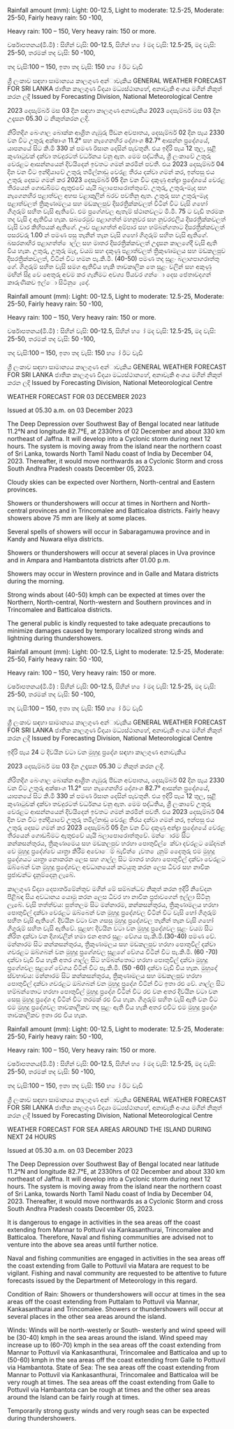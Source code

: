 Rainfall amount (mm): Light: 00-12.5, Light to moderate: 12.5-25, Moderate: 25-50, Fairly heavy rain: 50 -100,

Heavy rain: 100 – 150, Very heavy rain: 150 or more.

වර්ෂාපතනය(මි.මී) : සිහින් වැසි: 00-12.5, සිහින් හ ෝ මද වැසි: 12.5-25, මද වැසි: 25-50, තරමක් තද වැසි: 50 -100,

තද වැසි:100 – 150, ඉතා තද වැසි: 150 හ ෝ ඊට වැඩි

ශ්‍රී ලංකාව සඳහා සාමාන්‍යය කාලගුණ අන්‍ාවැකිය GENERAL WEATHER FORECAST FOR SRI LANKA ජාතික කාලගුණ විදයා මධ්‍යස්ථානහේ, අනාවැකි අංශය මගින් නිකුත් කරන ලදි Issued by Forecasting Division, National Meteorological Centre

2023 දෙසැම්බර් මස 03 දින සඳහා කාලගුණ අනාවැකිය 2023 දෙසැම්බර් මස 03 දින උදෑසන 05.30 ට නිකුත්කරන ලදි.

නිරිතදිග බෙංගාල බොක්ක ආශ්‍රිත ගැඹුරු පීඩන අවපාතය, දෙසැම්බර් 02 දින පැය 2330 වන විට උතුරු අක්ෂාංශ 11.2° සහ නැගෙනහිර දේශාංශ 82.7° ආසන්න ප්‍රදේශයේ, යාපනයේ සිට කි.මි 330 ක් පමණ ඊසාන දෙසින් පැවතුනි. එය ඉදිරි පැය 12 තුල, සුළි කුණාටුවක් දක්වා තවදුරටත් වර්ධනය වනු ඇත. මෙම පද්ධතිය, ශ්‍රී ලංකාවේ උතුරු වෙරළට ආසන්නයෙන් දිවයිදෙන් ඉවතට ගමන් කරමින් පවතී. එය 2023 දෙසැම්බර් 04 දින වන විට ඉන්දියාවේ උතුරු තමිල්නාඩු වෙරළ තීරය දක්වා ගමන් කර, ඉන්පසු එය උතුරු දෙසට ගමන් කර 2023 දෙසැම්බර් 05 දින වන විට දකුණු අන්ද්‍රා ප්‍රදේශයේ වෙරළ තීරයෙන් ගොඩබිමට ඇතුළුවේ යැයි බලාපොරොත්තුවේ. උතුරු, උතුරු-මැද සහ නැගෙනහිර පළාත්වල අහස වළාකුලින් බරව පවතිනු ඇත. උතුරු සහ උතුරු-මැද පළාත්වලත් ත්‍රිකුණාමලය සහ මඩකලපුව දිසරත්‍රික්කවලත් විටින් විට වැසි ගහෝ ගිගුරුම් සහිත වැසි ඇතිවේ. එම ප්‍රගේශවල ඇතැම් ස්ථානවලට මි.මී. 75 ට වැඩි තරමක තද වැසි ද ඇතිවිය හැක. සබරෙමුව පළාගත්ත් මහනුවර සහ නුවරඑලිය දිසරත්‍රික්කවලත් වැසි වාර කිහිපයක් ඇතිගේ. ඌව පළාගත්ත් අම්පාර සහ හම්බන්ගතාට දිසරත්‍රික්කවලත් පසරවරු 1.00 න් පමණ පසු තැනින් තැන වැසි ගහෝ ගිගුරුම් සහිත වැසි ඇතිගේ. බසරනාහිර පළාගත්ත් ොල්ල සහ මාතර දිසරත්‍රික්කවලත් උදෑසන කාලගේදී වැසි ඇති විය හැක. උතුරු, උතුරු මැද, වයඹ සහ දකුණු පළාත්වලත් ත්‍රිකුණාමලය සහ මඩකලපුව දිසරත්‍රික්කවලත්, විටින් විට හමන පැ.කි.මී. (40-50) පමණ තද සුළං බලාගපාගරාත්තු ගේ. ගිගුරුම් සහිත වැසි සමග ඇතිවිය හැකි තාවකාලික තෙ සුළං වලින් සහ අකුණු මඟින් සිදු වෙ අෙතුරු අවම කර ගැනීමට අවශ්‍ය පියවර ගන්ො දෙස ජෙතාවදගන් කාරුණිකව ඉල්ො සිටිනු ෙැදේ.

Rainfall amount (mm): Light: 00-12.5, Light to moderate: 12.5-25, Moderate: 25-50, Fairly heavy rain: 50 -100,

Heavy rain: 100 – 150, Very heavy rain: 150 or more.

වර්ෂාපතනය(මි.මී) : සිහින් වැසි: 00-12.5, සිහින් හ ෝ මද වැසි: 12.5-25, මද වැසි: 25-50, තරමක් තද වැසි: 50 -100,

තද වැසි:100 – 150, ඉතා තද වැසි: 150 හ ෝ ඊට වැඩි

ශ්‍රී ලංකාව සඳහා සාමාන්‍යය කාලගුණ අන්‍ාවැකිය GENERAL WEATHER FORECAST FOR SRI LANKA ජාතික කාලගුණ විදයා මධ්‍යස්ථානහේ, අනාවැකි අංශය මගින් නිකුත් කරන ලදි Issued by Forecasting Division, National Meteorological Centre

WEATHER FORECAST FOR 03 DECEMBER 2023

Issued at 05.30 a.m. on 03 December 2023

The Deep Depression over Southwest Bay of Bengal located near latitude 11.2°N and longitude 82.7°E, at 2330hrs of 02 December and about 330 km northeast of Jaffna. It will develop into a Cyclonic storm during next 12 hours. The system is moving away from the island near the northern coast of Sri Lanka, towards North Tamil Nadu coast of India by December 04, 2023. Thereafter, it would move northwards as a Cyclonic Storm and cross South Andhra Pradesh coasts December 05, 2023.

Cloudy skies can be expected over Northern, North-central and Eastern provinces.

Showers or thundershowers will occur at times in Northern and North-central provinces and in Trincomalee and Batticaloa districts. Fairly heavy showers above 75 mm are likely at some places.

Several spells of showers will occur in Sabaragamuwa province and in Kandy and Nuwara eliya districts.

Showers or thundershowers will occur at several places in Uva province and in Ampara and Hambantota districts after 01.00 p.m.

Showers may occur in Western province and in Galle and Matara districts during the morning.

Strong winds about (40-50) kmph can be expected at times over the Northern, North-central, North-western and Southern provinces and in Trincomalee and Batticaloa districts.

The general public is kindly requested to take adequate precautions to minimize damages caused by temporary localized strong winds and lightning during thundershowers.

Rainfall amount (mm): Light: 00-12.5, Light to moderate: 12.5-25, Moderate: 25-50, Fairly heavy rain: 50 -100,

Heavy rain: 100 – 150, Very heavy rain: 150 or more.

වර්ෂාපතනය(මි.මී) : සිහින් වැසි: 00-12.5, සිහින් හ ෝ මද වැසි: 12.5-25, මද වැසි: 25-50, තරමක් තද වැසි: 50 -100,

තද වැසි:100 – 150, ඉතා තද වැසි: 150 හ ෝ ඊට වැඩි

ශ්‍රී ලංකාව සඳහා සාමාන්‍යය කාලගුණ අන්‍ාවැකිය GENERAL WEATHER FORECAST FOR SRI LANKA ජාතික කාලගුණ විදයා මධ්‍යස්ථානහේ, අනාවැකි අංශය මගින් නිකුත් කරන ලදි Issued by Forecasting Division, National Meteorological Centre

ඉදිරි පැය 24 ට දිවයින වටා වන මුහුදු ප්‍රදේශ සඳහා කාලගුණ අනාවැකිය

2023 දෙසැම්බර් මස 03 දින උදෑසන 05.30 ට නිකුත් කරන ලදි.

නිරිතදිග බෙංගාල බොක්ක ආශ්‍රිත ගැඹුරු පීඩන අවපාතය, දෙසැම්බර් 02 දින පැය 2330 වන විට උතුරු අක්ෂාංශ 11.2° සහ නැගෙනහිර දේශාංශ 82.7° ආසන්න ප්‍රදේශයේ, යාපනයේ සිට කි.මි 330 ක් පමණ ඊසාන දෙසින් පැවතුනි. එය ඉදිරි පැය 12 තුල, සුළි කුණාටුවක් දක්වා තවදුරටත් වර්ධනය වනු ඇත. මෙම පද්ධතිය, ශ්‍රී ලංකාවේ උතුරු වෙරළට ආසන්නයෙන් දිවයිදෙන් ඉවතට ගමන් කරමින් පවතී. එය 2023 දෙසැම්බර් 04 දින වන විට ඉන්දියාවේ උතුරු තමිල්නාඩු වෙරළ තීරය දක්වා ගමන් කර, ඉන්පසු එය උතුරු දෙසට ගමන් කර 2023 දෙසැම්බර් 05 දින වන විට දකුණු අන්ද්‍රා ප්‍රදේශයේ වෙරළ තීරයෙන් ගොඩබිමට ඇතුළුවේ යැයි බලාපොරොත්තුවේ. මන්ොරම සිට කන්කසන්තුරය, ත්‍රිකුණාමෙය සහ මඩකලපුව හරහා පොතුවිල් ෙක්වා දවරළට ඔේදබන් වෙ මුහුදු ප්‍රදේශ්‍වෙ යාත්‍රා කිරීම අවොෙම් බැවින් ෙැවත ෙැනුම් දෙෙතුරු එම මුහුදු ප්‍රදේශයට යාත්‍රා නොකරන ලෙස සහ ගාල්ල සිට මාතර හරහා පොතුවිල් දක්වා වෙරළට ඔබ්බෙන් වන මුහුදු ප්‍රදේශවල අවධානයෙන් කටයුතු කරන ලෙස ධීවර සහ නාවික ප්‍රජාවන්ට දැනුම්දෙනු ලැබේ.

කාලගුණ විද්‍යා දෙපාර්තමේන්තුව මගින් මේ සම්බන්ධව නිකුත් කරන ඉදිරි නිවේදන පිළිබඳ සිය අවධානය යොමු කරන ලෙස ධීවර හා නාවික ප්‍රජාවගෙන් ඉල්ලා සිටිනු ලැබේ. වැසි තත්ත්වය: පුත්තලම සිට මන්නාරම, කන්කසන්තුරය, ත්‍රිකුණාමලය හරහා පොතුවිල් දක්වා වෙරළට ඔබ්බෙන් වන මුහුදු ප්‍රදේශවල විටින් විට වැසි හෝ ගිගුරුම් සහිත වැසි ඇතිගේ. දිවයින වටා වන ගසසු මුහුදු ප්‍රදේශවල තැනින් තැන වැසි ගහෝ ගිගුරුම් සහිත වැසි ඇතිවේ. සුළඟ: දිවයින වටා වන මුහුදු ප්‍රදේශවල සුළං වයඹ සිට නිරිත දක්වා වන දිශාවලින් හමා එන අතර සුළං වේගය පැ.කි.මී.(30-40) පමණ වේ. මන්නාරම සිට කන්කසන්තුරය, ත්‍රිකුණාමලය සහ මඩකලපුව හරහා පොතුවිල් දක්වා ගවරළට ඔබ්ගබන් වන මුහුදු ප්‍රගේශවල සුළගේ වේගය විටින් විට පැ.කි.මී. (60 -70) දක්වා වැඩි විය හැකි අතර ගාල්ල සිට හම්බන්තොට හරහා පොතුවිල් දක්වා මුහුදු ප්‍රගේශවල සුළගේ වේගය විටින් විට පැ.කි.මී. (50 -60) දක්වා වැඩි විය හැක. මුහුදේ ස්වභාවය: මන්නාරම සිට කන්කසන්තුරය, ත්‍රිකුණාමලය සහ මඩකලපුව හරහා පොතුවිල් දක්වා ගවරළට ඔබ්ගබන් වන මුහුදු ප්‍රදේශ විටින් විට ඉතා රළු වේ. ගාල්ල සිට හම්බන්තොට හරහා පොතුවිල් මුහුදු ප්‍රදේශ විටින් විට රළු වන අතර දිවයින වටා වන සෙසු මුහුදු ප්‍රදේශ ද විටින් විට තරමක් රළු විය හැක. ගිගුරුම් සහිත වැසි ඇති වන විට එම මුහුදු ප්‍රදේශවල තාවකාලිකව තද සුළං ඇති විය හැකි අතර එවිට එම මුහුදු ප්‍රදේශ තාවකාලිකව ඉතා රළු විය හැක.

Rainfall amount (mm): Light: 00-12.5, Light to moderate: 12.5-25, Moderate: 25-50, Fairly heavy rain: 50 -100,

Heavy rain: 100 – 150, Very heavy rain: 150 or more.

වර්ෂාපතනය(මි.මී) : සිහින් වැසි: 00-12.5, සිහින් හ ෝ මද වැසි: 12.5-25, මද වැසි: 25-50, තරමක් තද වැසි: 50 -100,

තද වැසි:100 – 150, ඉතා තද වැසි: 150 හ ෝ ඊට වැඩි

ශ්‍රී ලංකාව සඳහා සාමාන්‍යය කාලගුණ අන්‍ාවැකිය GENERAL WEATHER FORECAST FOR SRI LANKA ජාතික කාලගුණ විදයා මධ්‍යස්ථානහේ, අනාවැකි අංශය මගින් නිකුත් කරන ලදි Issued by Forecasting Division, National Meteorological Centre

WEATHER FORECAST FOR SEA AREAS AROUND THE ISLAND DURING NEXT 24 HOURS

Issued at 05.30 a.m. on 03 December 2023

The Deep Depression over Southwest Bay of Bengal located near latitude 11.2°N and longitude 82.7°E, at 2330hrs of 02 December and about 330 km northeast of Jaffna. It will develop into a Cyclonic storm during next 12 hours. The system is moving away from the island near the northern coast of Sri Lanka, towards North Tamil Nadu coast of India by December 04, 2023. Thereafter, it would move northwards as a Cyclonic Storm and cross South Andhra Pradesh coasts December 05, 2023.

It is dangerous to engage in activities in the sea areas off the coast extending from Mannar to Pottuvil via Kankasanthurai, Trincomalee and Batticaloa. Therefore, Naval and fishing communities are advised not to venture into the above sea areas until further notice.

Naval and fishing communities are engaged in activities in the sea areas off the coast extending from Galle to Pottuvil via Matara are request to be vigilant. Fishing and naval community are requested to be attentive to future forecasts issued by the Department of Meteorology in this regard.

Condition of Rain: Showers or thundershowers will occur at times in the sea areas off the coast extending from Puttalam to Pottuvil via Mannar, Kankasanthurai and Trincomalee. Showers or thundershowers will occur at several places in the other sea areas around the island.

Winds: Winds will be north-westerly or South- westerly and wind speed will be (30-40) kmph in the sea areas around the island. Wind speed may increase up to (60-70) kmph in the sea areas off the coast extending from Mannar to Pottuvil via Kankasanthurai, Trincomalee and Batticaloa and up to (50-60) kmph in the sea areas off the coast extending from Galle to Pottuvil via Hambantota. State of Sea: The sea areas off the coast extending from Mannar to Pottuvil via Kankasanthurai, Trincomalee and Batticaloa will be very rough at times. The sea areas off the coast extending from Galle to Pottuvil via Hambantota can be rough at times and the other sea areas around the Island can be fairly rough at times.

Temporarily strong gusty winds and very rough seas can be expected during thundershowers.